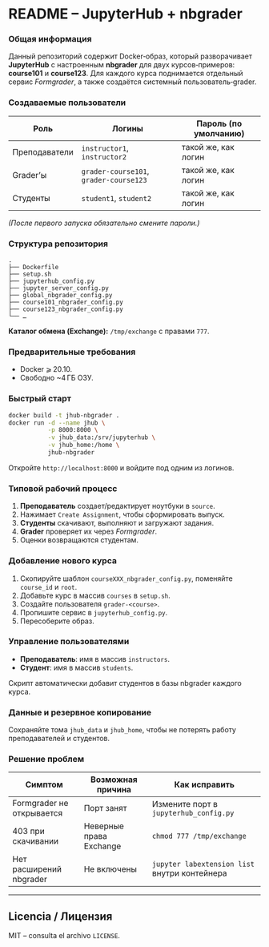 # README – JupyterHub + nbgrader

### Общая информация

Данный репозиторий содержит Docker‑образ, который разворачивает **JupyterHub** с настроенным **nbgrader** для двух курсов‑примеров: **course101** и **course123**. Для каждого курса поднимается отдельный сервис *Formgrader*, а также создаётся системный пользователь‑grader.

### Создаваемые пользователи

| Роль          | Логины                                 | Пароль (по умолчанию) |
| ------------- | -------------------------------------- | --------------------- |
| Преподаватели | `instructor1`, `instructor2`           | такой же, как логин   |
| Grader’ы      | `grader-course101`, `grader-course123` | такой же, как логин   |
| Студенты      | `student1`, `student2`                 | такой же, как логин   |

*(После первого запуска обязательно смените пароли.)*

### Структура репозитория

```
.
├── Dockerfile
├── setup.sh
├── jupyterhub_config.py
├── jupyter_server_config.py
├── global_nbgrader_config.py
├── course101_nbgrader_config.py
├── course123_nbgrader_config.py
└── …
```

**Каталог обмена (Exchange):** `/tmp/exchange` с правами `777`.

### Предварительные требования

- Docker ⩾ 20.10.
- Свободно \~4 ГБ ОЗУ.

### Быстрый старт

```bash
docker build -t jhub-nbgrader .
docker run -d --name jhub \
           -p 8000:8000 \
           -v jhub_data:/srv/jupyterhub \
           -v jhub_home:/home \
           jhub-nbgrader
```

Откройте `http://localhost:8000` и войдите под одним из логинов.

### Типовой рабочий процесс

1. **Преподаватель** создает/редактирует ноутбуки в `source`.
2. Нажимает `Create Assignment`, чтобы сформировать выпуск.
3. **Студенты** скачивают, выполняют и загружают задания.
4. **Grader** проверяет их через *Formgrader*.
5. Оценки возвращаются студентам.

### Добавление нового курса

1. Скопируйте шаблон `courseXXX_nbgrader_config.py`, поменяйте `course_id` и `root`.
2. Добавьте курс в массив `courses` в `setup.sh`.
3. Создайте пользователя `grader-<course>`.
4. Пропишите сервис в `jupyterhub_config.py`.
5. Пересоберите образ.

### Управление пользователями

- **Преподаватель**: имя в массив `instructors`.
- **Студент**: имя в массив `students`.

Скрипт автоматически добавит студентов в базы nbgrader каждого курса.

### Данные и резервное копирование

Сохраняйте тома `jhub_data` и `jhub_home`, чтобы не потерять работу преподавателей и студентов.

### Решение проблем

| Симптом                   | Возможная причина       | Как исправить                                 |
| ------------------------- | ----------------------- | --------------------------------------------- |
| Formgrader не открывается | Порт занят              | Измените порт в `jupyterhub_config.py`        |
| 403 при скачивании        | Неверные права Exchange | `chmod 777 /tmp/exchange`                     |
| Нет расширений nbgrader   | Не включены             | `jupyter labextension list` внутри контейнера |

---

## Licencia / Лицензия

MIT – consulta el archivo `LICENSE`.


